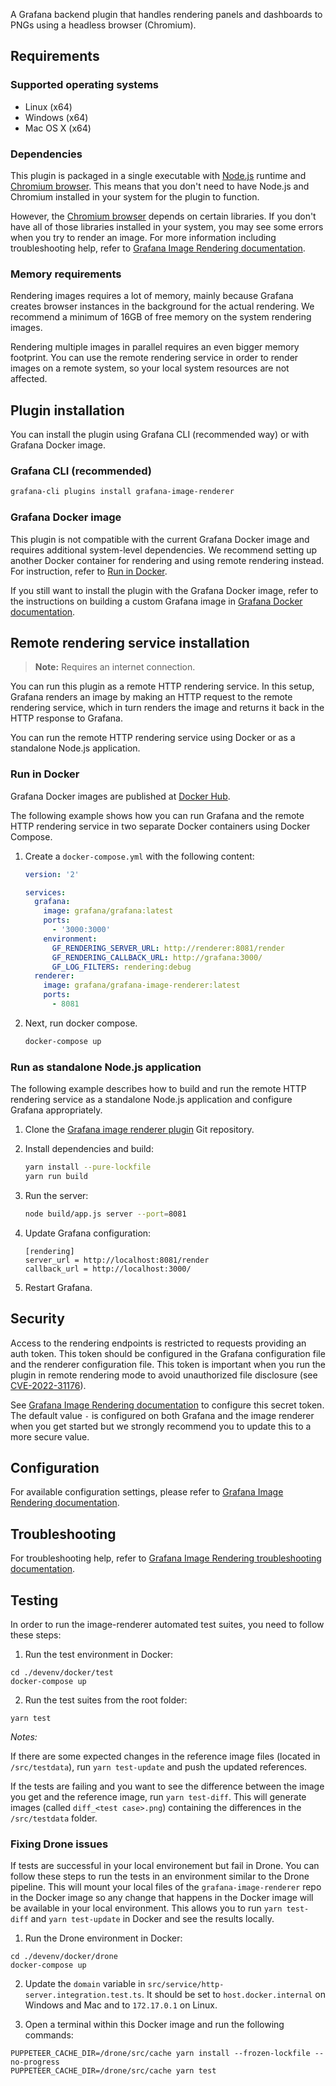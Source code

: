 A Grafana backend plugin that handles rendering panels and dashboards to PNGs using a headless browser (Chromium).

## Requirements

### Supported operating systems

- Linux (x64)
- Windows (x64)
- Mac OS X (x64)

### Dependencies

This plugin is packaged in a single executable with [Node.js](https://nodejs.org/) runtime and [Chromium browser](https://www.chromium.org/Home).
This means that you don't need to have Node.js and Chromium installed in your system for the plugin to function.

However, the [Chromium browser](https://www.chromium.org/) depends on certain libraries. If you don't have all of those libraries installed in your
system, you may see some errors when you try to render an image. For more information including troubleshooting help, refer to
[Grafana Image Rendering documentation](https://grafana.com/docs/grafana/latest/image-rendering/).

### Memory requirements

Rendering images requires a lot of memory, mainly because Grafana creates browser instances in the background for the actual rendering.
We recommend a minimum of 16GB of free memory on the system rendering images.

Rendering multiple images in parallel requires an even bigger memory footprint. You can use the remote rendering service in order to render images on a remote system, so your local system resources are not affected.

## Plugin installation

You can install the plugin using Grafana CLI (recommended way) or with Grafana Docker image.

### Grafana CLI (recommended)

```bash
grafana-cli plugins install grafana-image-renderer
```

### Grafana Docker image

This plugin is not compatible with the current Grafana Docker image and requires additional system-level dependencies. We recommend setting up another Docker container for rendering and using remote rendering instead. For instruction, refer to [Run in Docker](#run-in-docker).

If you still want to install the plugin with the Grafana Docker image, refer to the instructions on building a custom Grafana image in [Grafana Docker documentation](https://grafana.com/docs/grafana/latest/setup-grafana/configure-docker/#build-a-custom-grafana-docker-image).

## Remote rendering service installation

> **Note:** Requires an internet connection.

You can run this plugin as a remote HTTP rendering service. In this setup, Grafana renders an image by making an HTTP request to the remote rendering service, which in turn renders the image and returns it back in the HTTP response to Grafana.

You can run the remote HTTP rendering service using Docker or as a standalone Node.js application.

### Run in Docker

Grafana Docker images are published at [Docker Hub](https://hub.docker.com/r/grafana/grafana-image-renderer).

The following example shows how you can run Grafana and the remote HTTP rendering service in two separate Docker containers using Docker Compose.

1. Create a `docker-compose.yml` with the following content:

   ```yaml
   version: '2'

   services:
     grafana:
       image: grafana/grafana:latest
       ports:
         - '3000:3000'
       environment:
         GF_RENDERING_SERVER_URL: http://renderer:8081/render
         GF_RENDERING_CALLBACK_URL: http://grafana:3000/
         GF_LOG_FILTERS: rendering:debug
     renderer:
       image: grafana/grafana-image-renderer:latest
       ports:
         - 8081
   ```

1. Next, run docker compose.

   ```bash
   docker-compose up
   ```

### Run as standalone Node.js application

The following example describes how to build and run the remote HTTP rendering service as a standalone Node.js application and configure Grafana appropriately.

1. Clone the [Grafana image renderer plugin](https://github.com/grafana/grafana-image-renderer/) Git repository.
1. Install dependencies and build:

   ```bash
   yarn install --pure-lockfile
   yarn run build
   ```

1. Run the server:

   ```bash
   node build/app.js server --port=8081
   ```

1. Update Grafana configuration:

   ```
   [rendering]
   server_url = http://localhost:8081/render
   callback_url = http://localhost:3000/
   ```

1. Restart Grafana.

## Security

Access to the rendering endpoints is restricted to requests providing an auth token. This token should be configured in the Grafana configuration file and the renderer configuration file. This token is important when you run the plugin in remote rendering mode to avoid unauthorized file disclosure (see [CVE-2022-31176](https://github.com/grafana/grafana-image-renderer/security/advisories/GHSA-2cfh-233g-m4c5)).

See [Grafana Image Rendering documentation](https://grafana.com/docs/grafana/latest/image-rendering/#security) to configure this secret token. The default value `-` is configured on both Grafana and the image renderer when you get started but we strongly recommend you to update this to a more secure value.

## Configuration

For available configuration settings, please refer to [Grafana Image Rendering documentation](https://grafana.com/docs/grafana/latest/image-rendering/#configuration).

## Troubleshooting

For troubleshooting help, refer to
[Grafana Image Rendering troubleshooting documentation](https://grafana.com/docs/grafana/latest/image-rendering/troubleshooting/).

## Testing

In order to run the image-renderer automated test suites, you need to follow these steps:

1. Run the test environment in Docker:

```
cd ./devenv/docker/test
docker-compose up
```

2. Run the test suites from the root folder:

```
yarn test
```

_Notes:_

If there are some expected changes in the reference image files (located in `/src/testdata`), run `yarn test-update` and push the updated references.

If the tests are failing and you want to see the difference between the image you get and the reference image, run `yarn test-diff`. This will generate images (called `diff_<test case>.png`) containing the differences in the `/src/testdata` folder.

### Fixing Drone issues

If tests are successful in your local environement but fail in Drone. You can follow these steps to run the tests in an environment similar to the Drone pipeline. This will mount your local files of the `grafana-image-renderer` repo in the Docker image so any change that happens in the Docker image will be available in your local environment. This allows you to run `yarn test-diff` and `yarn test-update` in Docker and see the results locally. 

1. Run the Drone environment in Docker:

```
cd ./devenv/docker/drone
docker-compose up
```

2. Update the `domain` variable in `src/service/http-server.integration.test.ts`. It should be set to `host.docker.internal` on Windows and Mac and to `172.17.0.1` on Linux. 

3. Open a terminal within this Docker image and run the following commands:

```
PUPPETEER_CACHE_DIR=/drone/src/cache yarn install --frozen-lockfile --no-progress
PUPPETEER_CACHE_DIR=/drone/src/cache yarn test
```